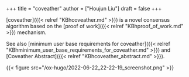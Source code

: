 +++
title = "coveather"
author = ["Houjun Liu"]
draft = false
+++

[coveather]({{< relref "KBhcoveather.md" >}}) is a novel consensus algorithm based on the [proof of work]({{< relref "KBhproof_of_work.md" >}}) mechanism.

See also [minimum user base requirements for coveather]({{< relref "KBhminimum_user_base_requirements_for_coveather.md" >}}) and [Coveather Abstract]({{< relref "KBhcoveather_abstract.md" >}}).

{{< figure src="/ox-hugo/2022-06-22_22-22-19_screenshot.png" >}}